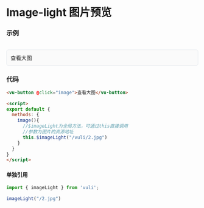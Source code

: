 # Image-light 图片预览

### 示例

<br>
<div style="border:1px solid #e4e7ed;border-radius:5px;padding:10px;background-color:#FAFAFA;">
    <vu-button @click="image">查看大图</vu-button>
</div>

<script>
import imageLight from '../.vuepress/components/image-light/index.js'
export default {
  methods: {
    image(){
      imageLight("/vuli//2.jpg")
    }
  }
}
</script>


### 代码
```html
<vu-button @click="image">查看大图</vu-button>

<script>
export default {
  methods: {
    image(){
      //$imageLight为全局方法，可通过this直接调用
      //参数为图片的资源地址
      this.$imageLight("/vuli/2.jpg")
    }
  }
}
</script>
```


#### 单独引用
```js
import { imageLight } from 'vuli';

imageLight("/2.jpg")
```